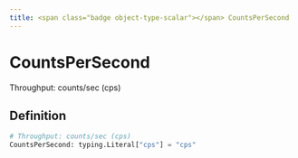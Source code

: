 ```yaml
---
title: <span class="badge object-type-scalar"></span> CountsPerSecond
---
```

# <span class="badge object-type-scalar"></span> CountsPerSecond

Throughput: counts/sec (cps)

## Definition

```python
# Throughput: counts/sec (cps)
CountsPerSecond: typing.Literal["cps"] = "cps"
```
